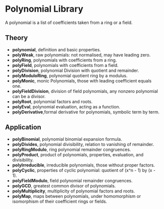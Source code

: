 
# Polynomial Library

A polynomial is a list of coefficients taken from a ring or a field.

## Theory
* __polynomial__, definition and basic properties.
* __polyWeak__, raw polynomials: not normalised, may have leading zero.
* __polyRing__, polynomials with coefficients from a ring.
* __polyField__, polynomials with coefficients from a field.
* __polyDivision__, polynomial Division with quotient and remainder.
* __polyModuloRing__, polynomial quotient ring by a modulus.
* __polyMonic__, monic Polynomials, those with leading coefficient equals one.
* __polyFieldDivision__, division of field polynomials, any nonzero polynomial can be a divisor.
* __polyRoot__, polynomial factors and roots.
* __polyEval__, polynomial evaluation, acting as a function.
* __polyDerivative__,formal derivative for polynomials, symbolic term by term.

## Application
* __polyBinomial__, polynomial binomial expansion formula.
* __polyDivides__, polynomial divisibility, relation to vanishing of remainder.
* __polyRingModulo__, ring polynomial remainder congruences.
* __polyProduct__, product of polynomials, properties, evaluation, and divisibility.
* __polyIrreducible__, irreducible polynomials, those without proper factors.
* __polyCyclic__, properties of cyclic polynomial: quotient of (x^n - 1) by (x - 1).
* __polyFieldModulo__, field polynomial remainder congruences.
* __polyGCD__, greatest common divisor of polynomials.
* __polyMultiplicity__, multiplicity of polynomial factors and roots.
* __polyMap__, maps between polynomials, under homomorphism or isomorphism of their coefficient rings or fields.
